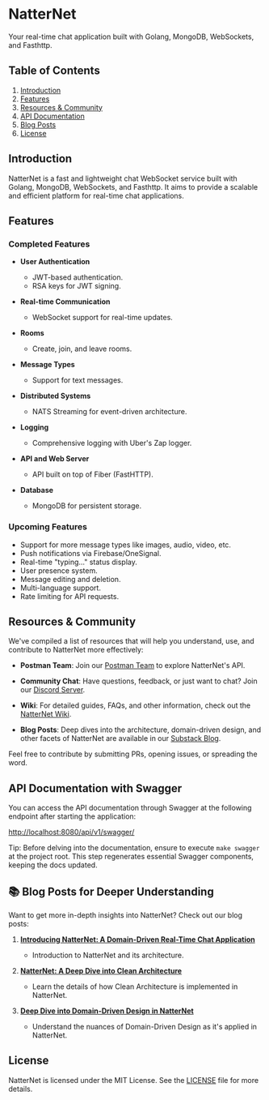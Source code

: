# NatterNet

Your real-time chat application built with Golang, MongoDB, WebSockets, and Fasthttp.

## Table of Contents

1. [Introduction](#introduction)
2. [Features](#features)
3. [Resources & Community](#resources--community)
5. [API Documentation](#api-documentation-with-swagger)
6. [Blog Posts](#📚-blog-posts-for-deeper-understanding)
7. [License](#license)

## Introduction

NatterNet is a fast and lightweight chat WebSocket service built with Golang, MongoDB, WebSockets, and Fasthttp. It aims to provide a scalable and efficient platform for real-time chat applications.

## Features

### Completed Features

- **User Authentication**
  - JWT-based authentication.
  - RSA keys for JWT signing.

- **Real-time Communication**
  - WebSocket support for real-time updates.

- **Rooms**
  - Create, join, and leave rooms.

- **Message Types**
  - Support for text messages.

- **Distributed Systems**
  - NATS Streaming for event-driven architecture.
  
- **Logging**
  - Comprehensive logging with Uber's Zap logger.

- **API and Web Server**
  - API built on top of Fiber (FastHTTP).

- **Database**
  - MongoDB for persistent storage.

### Upcoming Features

- Support for more message types like images, audio, video, etc.
- Push notifications via Firebase/OneSignal.
- Real-time "typing..." status display.
- User presence system.
- Message editing and deletion.
- Multi-language support.
- Rate limiting for API requests.

## Resources & Community

We've compiled a list of resources that will help you understand, use, and contribute to NatterNet more effectively:

- **Postman Team**: Join our [Postman Team](https://app.getpostman.com/join-team?invite_code=cc442cb6e4c1bcd8c4bebe1246451a6e&target_code=ddee05fca163c199c6e7df2f31a3672b) to explore NatterNet's API.
  
- **Community Chat**: Have questions, feedback, or just want to chat? Join our [Discord Server](https://discord.gg/ewxXez4z).
  
- **Wiki**: For detailed guides, FAQs, and other information, check out the [NatterNet Wiki](https://github.com/iammuho/NatterNet/wiki).
  
- **Blog Posts**: Deep dives into the architecture, domain-driven design, and other facets of NatterNet are available in our [Substack Blog](https://muhammetarslan.substack.com/t/natternet).

Feel free to contribute by submitting PRs, opening issues, or spreading the word.

## API Documentation with Swagger

You can access the API documentation through Swagger at the following endpoint after starting the application:

[http://localhost:8080/api/v1/swagger/](http://localhost:8080/api/v1/swagger/)

Tip: Before delving into the documentation, ensure to execute `make swagger` at the project root. This step regenerates essential Swagger components, keeping the docs updated.

## 📚 Blog Posts for Deeper Understanding

Want to get more in-depth insights into NatterNet? Check out our blog posts:

1. **[Introducing NatterNet: A Domain-Driven Real-Time Chat Application](https://muhammetarslan.substack.com/p/introducing-natternet-a-domain-driven)**
    - Introduction to NatterNet and its architecture.

2. **[NatterNet: A Deep Dive into Clean Architecture](https://muhammetarslan.substack.com/p/natternet-a-deep-dive-into-clean)**
    - Learn the details of how Clean Architecture is implemented in NatterNet.

3. **[Deep Dive into Domain-Driven Design in NatterNet](https://muhammetarslan.substack.com/p/deep-dive-into-domain-driven-design)**
    - Understand the nuances of Domain-Driven Design as it's applied in NatterNet.

## License

NatterNet is licensed under the MIT License. See the [LICENSE](LICENSE.md) file for more details.
